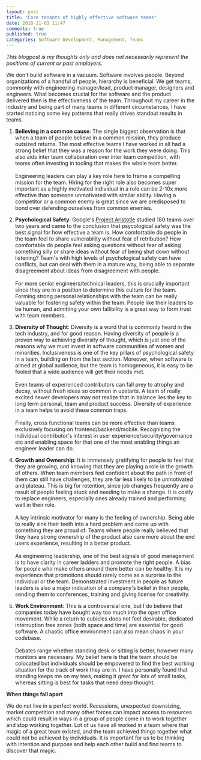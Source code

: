 ```yaml
---
layout: post
title: "Core tenants of highly effective software teams"
date: 2018-11-03 11:47
comments: true
published: true
categories: Software Development, Management, Teams
---
```


*This blogpost is my thoughts only and does not necessarily represent the positions of current or past employers.*

We don't build software in a vacuum. Software involves people. Beyond organizations of a handful of people, hierarchy is beneficial. We get teams, commonly with engineering manager/lead, product manager, designers and engineers. What becomes crucial for the software and the product delivered then is the effectiveness of the team. Throughout my career in the industry and being part of many teams in different circumstances, I have started noticing some key patterns that really drives standout results in teams.

1. **Believing in a common cause**: The single biggest observation is that when a team of people believe in a common mission, they produce outsized returns. The most effective teams I have worked in all had a strong belief that they was a reason for the work they were doing. This also aids inter team collaboration over inter team competition, with teams often investing in tooling that makes the whole team better.<br/><br/>Engineering leaders can play a key role here to frame a compelling mission for the team. Hiring for the right role also becomes super important as a highly motivated individual in a role can be 2-10x more effective than someone unmotivated with similar ability. Having a competitor or a common enemy is great since we are predisposed to bond over defending ourselves from common enemies.


2. **Psychological Safety**: Google's [Project Aristotle](https://www.nytimes.com/2016/02/28/magazine/what-google-learned-from-its-quest-to-build-the-perfect-team.html?_r=0) studied 180 teams over two years and came to the conclusion that psycological safety was the best signal for how effective a team is. How comfortable do people in the team feel to share vulnerability without fear of retribution? How comfortable do people feel asking questions without fear of asking something silly or share ideas without fear of being shut down without listening? Team's with high levels of psychological safety can have conflicts, but can deal with them in a mature way, being able to separate disagreement about ideas from disagreement with people.<br/><br/>For more senior engineers/technical leaders, this is crucially important since they are in a position to determine this culture for the team. Forming strong personal relationships with the team can be really valuable for fostering safety within the team. People like their leaders to be human, and admitting your own fallibility is a great way to form trust with team members.

3. **Diversity of Thought**: Diversity is a word that is commonly heard in the tech industry, and for good reason. Having diversity of people is a proven way to achieving diversity of thought, which is just one of the reasons why we must invest in software communities of women and minorities. Inclusiveness is one of the key pillars of psychological safety in a team, building on from the last section. Moreover, when software is aimed at global audience, but the team is homogeneous, it is easy to be fooled that a wide audience will get their needs met.<br/><br/>Even teams of experienced contributors can fall prey to atrophy and decay, without fresh ideas so common in upstarts. A team of really excited newer developers may not realize that in balance lies the key to long term personal, team and product success. Diversity of experience in a team helps to avoid these common traps.<br/><br/>Finally, cross functional teams can be more effective than teams exclusively focusing on frontend/backend/mobile. Recognizing the individual contributor's interest in user experience/security/governance etc and enabling space for that one of the most enabling things an engineer leader can do.

4. **Growth and Ownership**: It is immensely gratifying for people to feel that they are growing, and knowing that they are playing a role in the growth of others. When team members feel confident about the path in front of them can still have challenges, they are far less likely to be unmotivated and plateau. This is big for retention, since job changes frequently are a result of people feeling stuck and needing to make a change. It is costly to replace engineers, especially ones already trained and performing well in their role.<br/><br/>A key intrinsic motivator for many is the feeling of ownership. Being able to really sink their teeth into a hard problem and come up with something they are proud of. Teams where people really believed that they have strong ownership of the product also care more about the end users experience, resulting in a better product.<br/><br/>As engineering leadership, one of the best signals of good management is to have clarity in career ladders and promote the right people. A bias for people who make others around them better can be healthy. It is my experience that promotions should rarely come as a surprise to the individual or the team. Demonstrated investment in people as future leaders is also a major indication of a company's belief in their people, sending them to conferences, training and giving license for creativity.

5. **Work Environment**: This is a controversial one, but I do believe that companies today have bought way too much into the open office movement. While a return to cubicles does not feel desirable, dedicated interruption free zones (both space and time) are essential for good software. A chaotic office environment can also mean chaos in your codebase.<br/><br/>Debates range whether standing desk or sitting is better, however many monitors are necessary. My belief here is that the team should be colocated but individuals should be empowered to find the best working situation for the track of work they are in. I have personally found that standing keeps me on my toes, making it great for lots of small tasks, whereas sitting is best for tasks that need deep thought.

**When things fall apart**

We do not live in a perfect world. Recessions, unexpected downsizing, market competition and many other forces can impact access to resources which could result in ways in a group of people come in to work together and stop working together. Lot of us have all worked in a team where that magic of a great team existed, and the team achieved things together what could not be achieved by individuals. It is important for us to be thinking with intention and purpose and help each other build and find teams to discover that magic.



